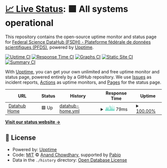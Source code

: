 # [📈 Live Status](https://fsdh-pfds.github.io/status-statut): <!--live status--> **🟩 All systems operational**

This repository contains the open-source uptime monitor and status page for [Federal Science DataHub (FSDH) - Plateforme fédérale de données scientifiques (PFDS)](https://sds.canada.ca/), powered by [Upptime](https://github.com/upptime/upptime).

[![Uptime CI](https://github.com/fsdh-pfds/status-statut/workflows/Uptime%20CI/badge.svg)](https://github.com/fsdh-pfds/status-statut/actions?query=workflow%3A%22Uptime+CI%22)
[![Response Time CI](https://github.com/fsdh-pfds/status-statut/workflows/Response%20Time%20CI/badge.svg)](https://github.com/fsdh-pfds/status-statut/actions?query=workflow%3A%22Response+Time+CI%22)
[![Graphs CI](https://github.com/fsdh-pfds/status-statut/workflows/Graphs%20CI/badge.svg)](https://github.com/fsdh-pfds/status-statut/actions?query=workflow%3A%22Graphs+CI%22)
[![Static Site CI](https://github.com/fsdh-pfds/status-statut/workflows/Static%20Site%20CI/badge.svg)](https://github.com/fsdh-pfds/status-statut/actions?query=workflow%3A%22Static+Site+CI%22)
[![Summary CI](https://github.com/fsdh-pfds/status-statut/workflows/Summary%20CI/badge.svg)](https://github.com/fsdh-pfds/status-statut/actions?query=workflow%3A%22Summary+CI%22)

With [Upptime](https://upptime.js.org), you can get your own unlimited and free uptime monitor and status page, powered entirely by a GitHub repository. We use [Issues](https://github.com/fsdh-pfds/status-statut/issues) as incident reports, [Actions](https://github.com/fsdh-pfds/status-statut/actions) as uptime monitors, and [Pages](https://fsdh-pfds.github.io/status-statut) for the status page.

<!--start: status pages-->
<!-- This summary is generated by Upptime (https://github.com/upptime/upptime) -->
<!-- Do not edit this manually, your changes will be overwritten -->
<!-- prettier-ignore -->
| URL | Status | History | Response Time | Uptime |
| --- | ------ | ------- | ------------- | ------ |
| <img alt="" src="https://icons.duckduckgo.com/ip3/sds.canada.ca.ico" height="13"> [Datahub Home](https://sds.canada.ca) | 🟩 Up | [datahub-home.yml](https://github.com/fsdh-pfds/status-statut/commits/HEAD/history/datahub-home.yml) | <details><summary><img alt="Response time graph" src="./graphs/datahub-home/response-time-week.png" height="20"> 79ms</summary><br><a href="https://status-statut.sds.canada.ca/history/datahub-home"><img alt="Response time 79" src="https://img.shields.io/endpoint?url=https%3A%2F%2Fraw.githubusercontent.com%2Ffsdh-pfds%2Fstatus-statut%2FHEAD%2Fapi%2Fdatahub-home%2Fresponse-time.json"></a><br><a href="https://status-statut.sds.canada.ca/history/datahub-home"><img alt="24-hour response time 79" src="https://img.shields.io/endpoint?url=https%3A%2F%2Fraw.githubusercontent.com%2Ffsdh-pfds%2Fstatus-statut%2FHEAD%2Fapi%2Fdatahub-home%2Fresponse-time-day.json"></a><br><a href="https://status-statut.sds.canada.ca/history/datahub-home"><img alt="7-day response time 79" src="https://img.shields.io/endpoint?url=https%3A%2F%2Fraw.githubusercontent.com%2Ffsdh-pfds%2Fstatus-statut%2FHEAD%2Fapi%2Fdatahub-home%2Fresponse-time-week.json"></a><br><a href="https://status-statut.sds.canada.ca/history/datahub-home"><img alt="30-day response time 79" src="https://img.shields.io/endpoint?url=https%3A%2F%2Fraw.githubusercontent.com%2Ffsdh-pfds%2Fstatus-statut%2FHEAD%2Fapi%2Fdatahub-home%2Fresponse-time-month.json"></a><br><a href="https://status-statut.sds.canada.ca/history/datahub-home"><img alt="1-year response time 79" src="https://img.shields.io/endpoint?url=https%3A%2F%2Fraw.githubusercontent.com%2Ffsdh-pfds%2Fstatus-statut%2FHEAD%2Fapi%2Fdatahub-home%2Fresponse-time-year.json"></a></details> | <details><summary><a href="https://status-statut.sds.canada.ca/history/datahub-home">100.00%</a></summary><a href="https://status-statut.sds.canada.ca/history/datahub-home"><img alt="All-time uptime 100.00%" src="https://img.shields.io/endpoint?url=https%3A%2F%2Fraw.githubusercontent.com%2Ffsdh-pfds%2Fstatus-statut%2FHEAD%2Fapi%2Fdatahub-home%2Fuptime.json"></a><br><a href="https://status-statut.sds.canada.ca/history/datahub-home"><img alt="24-hour uptime 100.00%" src="https://img.shields.io/endpoint?url=https%3A%2F%2Fraw.githubusercontent.com%2Ffsdh-pfds%2Fstatus-statut%2FHEAD%2Fapi%2Fdatahub-home%2Fuptime-day.json"></a><br><a href="https://status-statut.sds.canada.ca/history/datahub-home"><img alt="7-day uptime 100.00%" src="https://img.shields.io/endpoint?url=https%3A%2F%2Fraw.githubusercontent.com%2Ffsdh-pfds%2Fstatus-statut%2FHEAD%2Fapi%2Fdatahub-home%2Fuptime-week.json"></a><br><a href="https://status-statut.sds.canada.ca/history/datahub-home"><img alt="30-day uptime 100.00%" src="https://img.shields.io/endpoint?url=https%3A%2F%2Fraw.githubusercontent.com%2Ffsdh-pfds%2Fstatus-statut%2FHEAD%2Fapi%2Fdatahub-home%2Fuptime-month.json"></a><br><a href="https://status-statut.sds.canada.ca/history/datahub-home"><img alt="1-year uptime 100.00%" src="https://img.shields.io/endpoint?url=https%3A%2F%2Fraw.githubusercontent.com%2Ffsdh-pfds%2Fstatus-statut%2FHEAD%2Fapi%2Fdatahub-home%2Fuptime-year.json"></a></details>

<!--end: status pages-->

[**Visit our status website →**](https://fsdh-pfds.github.io/status-statut)

## 📄 License

- Powered by: [Upptime](https://github.com/upptime/upptime)
- Code: [MIT](./LICENSE) © [Anand Chowdhary](https://anandchowdhary.com), supported by [Pabio](https://pabio.com)
- Data in the `./history` directory: [Open Database License](https://opendatacommons.org/licenses/odbl/1-0/)
